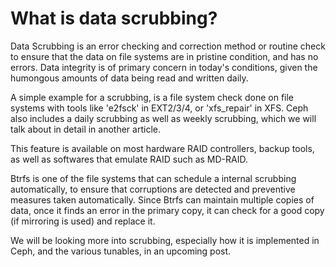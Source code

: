# What is data scrubbing?


Data Scrubbing is an error checking and correction method or routine check to ensure that the data on file systems are in pristine condition, and has no errors. Data integrity is of primary concern in today's conditions, given the humongous amounts of data being read and written daily.

A simple example for a scrubbing, is a file system check done on file systems with tools like 'e2fsck' in EXT2/3/4, or 'xfs\_repair' in XFS. Ceph also includes a daily scrubbing as well as weekly scrubbing, which we will talk about in detail in another article.

This feature is available on most hardware RAID controllers, backup tools, as well as softwares that emulate RAID such as MD-RAID.

Btrfs is one of the file systems that can schedule a internal scrubbing automatically, to ensure that corruptions are detected and preventive measures taken automatically. Since Btrfs can maintain multiple copies of data, once it finds an error in the primary copy, it can check for a good copy (if mirroring is used) and replace it.

We will be looking more into scrubbing, especially how it is implemented in Ceph, and the various tunables, in an upcoming post.

